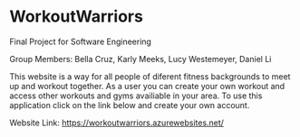 # WorkoutWarriors

Final Project for Software Engineering

Group Members: Bella Cruz, Karly Meeks, Lucy Westemeyer, Daniel Li

This website is a way for all people of diferent fitness backgrounds to meet up and workout together. As a user you can create your own workout and access other workouts and gyms availiable in your area. To use this application click on the link below and create your own account. 

Website Link: https://workoutwarriors.azurewebsites.net/


